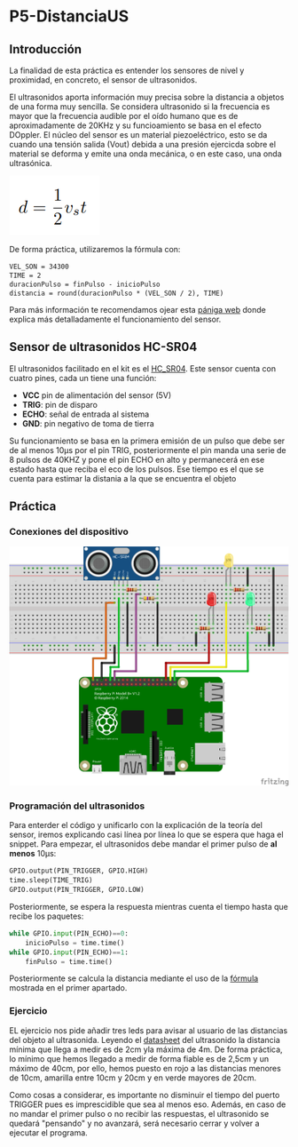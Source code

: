 # P5-DistanciaUS

## Introducción
La finalidad de esta práctica es entender los sensores de nivel y proximidad, en concreto, el sensor de ultrasonidos. 

El ultrasonidos aporta información muy precisa sobre la distancia a objetos de una forma muy sencilla. Se considera ultrasonido si la frecuencia es mayor que la frecuencia audible por el oído humano que es de aproximadamente de 20KHz y su funcioamiento se basa en el efecto DOppler. El núcleo del sensor es un material piezoeléctrico, esto se da cuando una tensión salida (Vout) debida a una presión ejercicda sobre el material se deforma y emite una onda mecánica, o en este caso, una onda ultrasónica.

![Fórmula distancia emisor-receptor](https://github.com/rsanchez2021/Image/blob/main/formula_distancia_emisor-receptor.png)

De forma práctica, utilizaremos la fórmula con:
```ṕython
VEL_SON = 34300
TIME = 2
duracionPulso = finPulso - inicioPulso
distancia = round(duracionPulso * (VEL_SON / 2), TIME)
```

Para más información te recomendamos ojear esta [pániga web](https://www.radiologyinfo.org/es/info/genus) donde explica más detalladamente el funcionamiento del sensor.

## Sensor de ultrasonidos HC-SR04

El ultrasonidos facilitado en el kit es el [HC_SR04](https://github.com/clases-julio/p5-distanciaus-rsanchez2021/blob/main/HC-SR04.pdf). Este sensor cuenta con cuatro pines, cada un tiene una función:

- **VCC** pin de alimentación del sensor (5V)
- **TRIG**: pin de disparo
- **ECHO**: señal de entrada al sistema
- **GND**: pin negativo de toma de tierra

Su funcionamiento se basa en la primera emisión de un pulso que debe ser de al menos 10μs por el pin TRIG, posteriormente el pin manda una serie de 8 pulsos de 40KHZ y pone el pin ECHO en alto y permanecerá en ese estado hasta que reciba el eco de los pulsos. Ese tiempo es el que se cuenta para estimar la distania a la que se encuentra el objeto

## Práctica

### Conexiones del dispositivo

![Circuito p5 sensores](https://github.com/rsanchez2021/Image/blob/main/p5sensores_bb.png)

### Programación del ultrasonidos

Para enterder el código y unificarlo con la explicación de la teoría del sensor, iremos explicando casi línea por línea lo que se espera que haga el snippet. Para empezar, el ultrasonidos debe mandar el primer pulso de **al menos** 10μs:

```python
GPIO.output(PIN_TRIGGER, GPIO.HIGH)
time.sleep(TIME_TRIG)
GPIO.output(PIN_TRIGGER, GPIO.LOW)
```

Posteriormente, se espera la respuesta mientras cuenta el tiempo hasta que recibe los paquetes: 

```python
while GPIO.input(PIN_ECHO)==0:
    inicioPulso = time.time()
while GPIO.input(PIN_ECHO)==1:
    finPulso = time.time()
```
Posteriormente se calcula la distancia mediante el uso de la [fórmula](https://github.com/rsanchez2021/Image/blob/main/formula_distancia_emisor-receptor.png) mostrada en el primer apartado.

### Ejercicio 

EL ejercicio nos pide añadir tres leds para avisar al usuario de las distancias del objeto al ultrasonida. Leyendo el [datasheet](https://github.com/clases-julio/p5-distanciaus-rsanchez2021/blob/main/HC-SR04.pdf) del ultrasonido la distancia mínima que llega a medir es de 2cm yla máxima de 4m. De forma práctica, lo mínimo que hemos llegado a medir de forma fiable es de 2,5cm y un máximo de 40cm, por ello, hemos puesto en rojo a las distancias menores de 10cm, amarilla entre 10cm y 20cm y en verde mayores de 20cm.

Como cosas a considerar, es importante no disminuir el tiempo del puerto TRIGGER pues es imprescidible que sea al menos eso. Además, en caso de no mandar el primer pulso o no recibir las respuestas, el ultrasonido se quedará "pensando" y no avanzará, será necesario cerrar y volver a ejecutar el programa.
